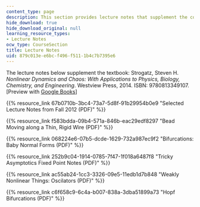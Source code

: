 ```yaml
---
content_type: page
description: This section provides lecture notes that supplement the course textbook.
hide_download: true
hide_download_original: null
learning_resource_types:
- Lecture Notes
ocw_type: CourseSection
title: Lecture Notes
uid: 879c013e-e6bc-f496-f511-1b4c7b7395e6
---
```


The lecture notes below supplement the textbook: Strogatz, Steven H. _Nonlinear Dynamics and Chaos: With Applications to Physics, Biology, Chemistry, and Engineering_. Westview Press, 2014. ISBN: 9780813349107. \[Preview with [Google Books](http://books.google.com/books?id=jeFVDgAAQBAJ&pg=PAfrontcover)\]

{{% resource_link 67b0710b-3bc4-73a7-5d8f-91b29954b0e9 "Selected Lecture Notes from Fall 2012 (PDF)" %}}

{{% resource_link f583bdda-09b4-571a-846b-eac29edf8297 "Bead Moving along a Thin, Rigid Wire (PDF)" %}}

{{% resource_link 068224e6-07b5-dcde-1629-732a987ec9f2 "Bifurcations: Baby Normal Forms (PDF)" %}}

{{% resource_link 252b9c04-1914-0785-7f47-1f018a6487f8 "Tricky Asymptotics Fixed Point Notes (PDF)" %}}

{{% resource_link ac55ab24-1cc3-3326-09e5-11edb1d7b848 "Weakly Nonlinear Things: Oscilators (PDF)" %}}

{{% resource_link c6f658c9-6c4a-b007-838a-3dba51899a73 "Hopf Bifurcations (PDF)" %}}